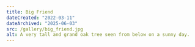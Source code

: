 ```yaml
---
title: Big Friend
dateCreated: "2022-03-11"
dateArchived: "2025-06-03"
src: /gallery/big_friend.jpg
alt: A very tall and grand oak tree seen from below on a sunny day.
---
```

